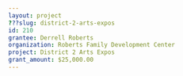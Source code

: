 ```yaml
---
layout: project 
???slug: district-2-arts-expos
id: 210
grantee: Derrell Roberts
organization: Roberts Family Development Center
project: District 2 Arts Expos
grant_amount: $25,000.00 
---
```

